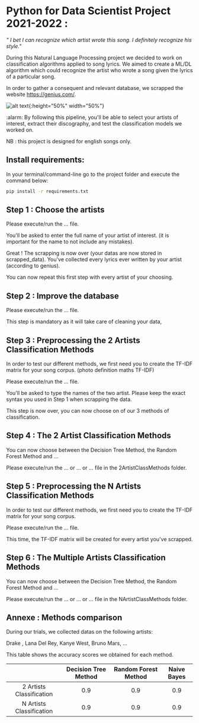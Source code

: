 # Python for Data Scientist Project 2021-2022 : 
*" I bet I can recognize which artist wrote this song. I definitely recognize his style."*

During this Natural Language Processing project we decided to work on classification algorithms applied to song lyrics. 
We aimed to create a ML/DL algorithm which could recognize the artist who wrote a song given the lyrics of a particular song.

In order to gather a consequent and relevant database, we scrapped the website https://genius.com/. 

![alt text](https://upload.wikimedia.org/wikipedia/commons/5/51/Genius-logo.png){:height="50%" width="50%"}


:alarm: By following this pipeline, you'll be able to select your artists of interest, extract their discography, and 
test the classification models we worked on.

NB : this project is designed for english songs only. 

## Install requirements: 
In your terminal/command-line go to the project folder and execute the command below:
```bash
pip install -r requirements.txt 
```

## Step 1 : Choose the artists

Please execute/run the ... file.

You'll be asked to enter the full name of your artist of interest. (it is important for the name to not include any mistakes).

Great ! The scrapping is now over (your datas are now stored in scrapped_data). You've collected every lyrics ever written by your artist (according to genius).

You can now repeat this first step with every artist of your choosing. 


## Step 2 : Improve the database 

Please execute/run the ... file. 

This step is mandatory as it will take care of cleaning your data, 


## Step 3 : Preprocessing the 2 Artists Classification Methods

In order to test our different methods, we first need you to create the TF-IDF matrix for your song corpus.
(photo definition maths TF-IDF)

Please execute/run the ... file.

You'll be asked to type the names of the two artist. Please keep the exact syntax you used in Step 1 when scrapping the data.

This step is now over, you can now choose on of our 3 methods of classification.

## Step 4 : The 2 Artist Classification Methods

You can now choose between the Decision Tree Method, the Random Forest Method and ... 

Please execute/run the ... or ... or ... file in the 2ArtistClassMethods folder.


## Step 5 : Preprocessing the N Artists Classification Methods

In order to test our different methods, we first need you to create the TF-IDF matrix for your song corpus.

Please execute/run the ... file.

This time, the TF-IDF matrix will be created for every artist you've scrapped.

## Step 6 : The Multiple Artists Classification Methods

You can now choose between the Decision Tree Method, the Random Forest Method and ... 

Please execute/run the ... or ... or ... file in the NArtistClassMethods folder.


## Annexe : Methods comparison 

During our trials, we collected datas on the following artists: 

Drake , Lana Del Rey, Kanye West, Bruno Mars, ...

This table shows the accuracy scores we obtained for each method.

|                          | Decision Tree Method | Random Forest Method | Naive Bayes |
| :----------------------: | :------------------: | :------------------: | :---------: |
| 2 Artists Classification | 0.9                  | 0.9                  | 0.9         |
| N Artists Classification | 0.9                  | 0.9                  | 0.9         |

